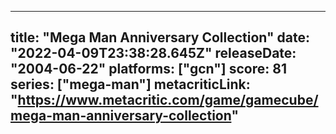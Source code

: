 
---
title: "Mega Man Anniversary Collection"
date: "2022-04-09T23:38:28.645Z"
releaseDate: "2004-06-22"
platforms: ["gcn"]
score: 81
series: ["mega-man"]
metacriticLink: "https://www.metacritic.com/game/gamecube/mega-man-anniversary-collection"
---

